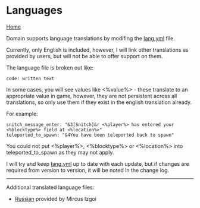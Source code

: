 # Languages

[Home](https://torpkev.github.io/domain_docs/resources/lang.yml)

Domain supports language translations by modifing the [lang.yml](https://torpkev.github.io/domain_docs/resources/lang.yml) file.

Currently, only English is included, however, I will link other translations as provided by users, but will not be able to offer support on them.

The language file is broken out like:

    code: written text
    
In some cases, you will see values like <%value%> - these translate to an appropriate value in game, however, they are not persistent across all translations, so only use them if they exist in the english translation already.

For example:

    snitch_message_enter: "&3[Snitch]&r <%player%> has entered your <%blocktype%> field at <%location%>"
    teleported_to_spawn: "&4You have been teleported back to spawn"
    
You could not put <%player%>, <%blocktype%> or <%location%> into teleported_to_spawn as they may not apply.

I will try and keep [lang.yml](https://torpkev.github.io/domain_docs/resources/lang.yml) up to date with each update, but if changes are required from version to version, it will be noted in the change log.

---

Additional translated language files:

- [Russian](https://torpkev.github.io/domain_docs/resources/user/mircus/lang.yml) provided by Mircus Izgoi
